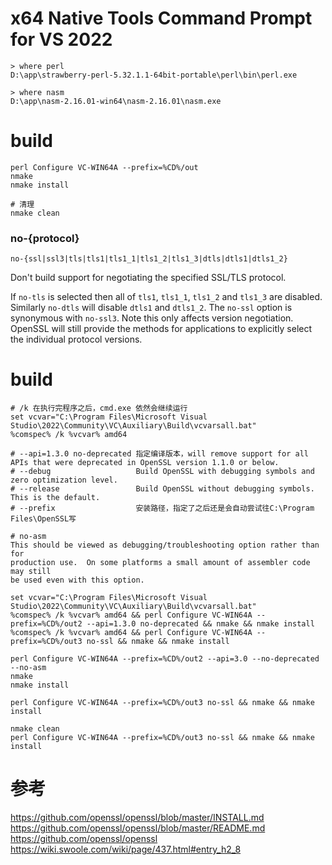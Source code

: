

# x64 Native Tools Command Prompt for VS 2022
```
> where perl
D:\app\strawberry-perl-5.32.1.1-64bit-portable\perl\bin\perl.exe

> where nasm
D:\app\nasm-2.16.01-win64\nasm-2.16.01\nasm.exe
```

# build
```
perl Configure VC-WIN64A --prefix=%CD%/out
nmake
nmake install

# 清理
nmake clean
```

### no-{protocol}

    no-{ssl|ssl3|tls|tls1|tls1_1|tls1_2|tls1_3|dtls|dtls1|dtls1_2}

Don't build support for negotiating the specified SSL/TLS protocol.

If `no-tls` is selected then all of `tls1`, `tls1_1`, `tls1_2` and `tls1_3`
are disabled.
Similarly `no-dtls` will disable `dtls1` and `dtls1_2`.  The `no-ssl` option is
synonymous with `no-ssl3`.  Note this only affects version negotiation.
OpenSSL will still provide the methods for applications to explicitly select
the individual protocol versions.

# build
```
# /k 在执行完程序之后，cmd.exe 依然会继续运行
set vcvar="C:\Program Files\Microsoft Visual Studio\2022\Community\VC\Auxiliary\Build\vcvarsall.bat"
%comspec% /k %vcvar% amd64

# --api=1.3.0 no-deprecated 指定编译版本，will remove support for all APIs that were deprecated in OpenSSL version 1.1.0 or below.  
# --debug                   Build OpenSSL with debugging symbols and zero optimization level.
# --release                 Build OpenSSL without debugging symbols.  This is the default.
# --prefix                  安装路径，指定了之后还是会自动尝试往C:\Program Files\OpenSSL写

# no-asm
This should be viewed as debugging/troubleshooting option rather than for
production use.  On some platforms a small amount of assembler code may still
be used even with this option.

set vcvar="C:\Program Files\Microsoft Visual Studio\2022\Community\VC\Auxiliary\Build\vcvarsall.bat"
%comspec% /k %vcvar% amd64 && perl Configure VC-WIN64A --prefix=%CD%/out2 --api=1.3.0 no-deprecated && nmake && nmake install
%comspec% /k %vcvar% amd64 && perl Configure VC-WIN64A --prefix=%CD%/out3 no-ssl && nmake && nmake install

perl Configure VC-WIN64A --prefix=%CD%/out2 --api=3.0 --no-deprecated --no-asm
nmake
nmake install

perl Configure VC-WIN64A --prefix=%CD%/out3 no-ssl && nmake && nmake install

nmake clean
perl Configure VC-WIN64A --prefix=%CD%/out3 no-ssl && nmake && nmake install

```

# 参考
https://github.com/openssl/openssl/blob/master/INSTALL.md
https://github.com/openssl/openssl/blob/master/README.md
https://github.com/openssl/openssl
https://wiki.swoole.com/wiki/page/437.html#entry_h2_8
